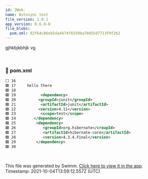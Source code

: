 ```yaml
---
id: ZWek-
name: Autosync test
file_version: 1.0.1
app_version: 0.6.0-0
file_blobs:
  pom.xml: 92f64c86eb5da4474f8259ba70d55d7713f9f262
---
```


gjhkbjkbhjk vg

<br/>

<!-- NOTE-swimm-snippet: the lines below links your snippet to Swimm -->
### 📄 pom.xml
```xml
⬜ 16     
🟩 17     hello there 
🟩 18       
🟩 19           <dependency>
🟩 20     	  <groupId>junit</groupId>
🟩 21           <artifactId>junit</artifactId>
🟩 22     	  <version>4.11</version>
🟩 23           <scope>test</scope>
🟩 24     	</dependency>
🟩 25         <dependency>
🟩 26         	<groupId>org.hibernate</croupId>
🟩 27         	<artifactId>hibernate-core</artifactId>
🟩 28         	<version>4.3.4.Final</version>
🟩 29         </dependency> 
🟩 30     
```

<br/>

This file was generated by Swimm. [Click here to view it in the app](http://localhost:5000/#/repos/ls4DA2fLasmQuEbT4ipw/docs/ZWek-). Timestamp: 2021-10-04T13:59:12.557Z (UTC)